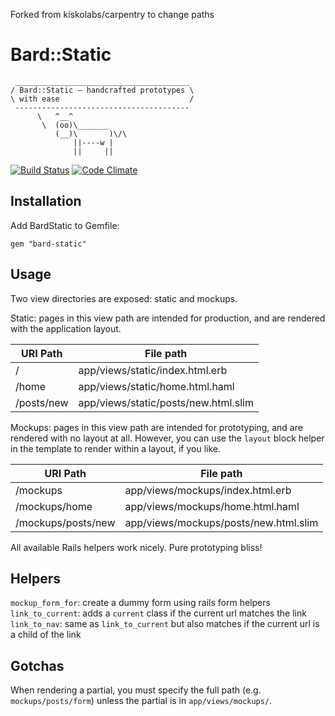 Forked from kiskolabs/carpentry to change paths

Bard::Static
=========

     _______________________________________
    / Bard::Static – handcrafted prototypes \
    \ with ease                             /
     ---------------------------------------
          \   ^__^
           \  (oo)\_______
              (__)\       )\/\
                  ||----w |
                  ||     ||


[![Build Status](https://travis-ci.org/botandrose/bard-static.svg?branch=master)](https://travis-ci.org/botandrose/bard-static)
[![Code Climate](https://codeclimate.com/github/botandrose/bard-static/badges/gpa.svg)](https://codeclimate.com/github/botandrose/bard-static)

Installation
------------

Add BardStatic to Gemfile:

    gem "bard-static"

Usage
-----

Two view directories are exposed: static and mockups.

Static: pages in this view path are intended for production,
and are rendered with the application layout.

| URI Path           | File path                             |
|--------------------|---------------------------------------|
| /                  | app/views/static/index.html.erb       |
| /home              | app/views/static/home.html.haml       |
| /posts/new         | app/views/static/posts/new.html.slim  |

Mockups: pages in this view path are intended for prototyping,
and are rendered with no layout at all. However, you can use the
`layout` block helper in the template to render within a layout,
if you like.

| URI Path           | File path                             |
|--------------------|---------------------------------------|
| /mockups           | app/views/mockups/index.html.erb      |
| /mockups/home      | app/views/mockups/home.html.haml      |
| /mockups/posts/new | app/views/mockups/posts/new.html.slim |

All available Rails helpers work nicely. Pure prototyping bliss!

Helpers
-------

`mockup_form_for`: create a dummy form using rails form helpers
`link_to_current`: adds a `current` class if the current url matches the link
`link_to_nav`: same as `link_to_current` but also matches if the current url is a child of the link

Gotchas
-------

When rendering a partial, you must specify the full path
(e.g. `mockups/posts/form`) unless the partial is in 
`app/views/mockups/`.

